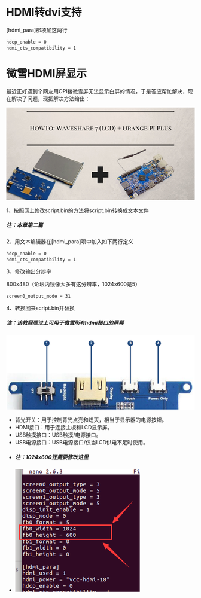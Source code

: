 # HDMI转dvi支持

\[hdmi\_para\]那项加这两行

```
hdcp_enable = 0
hdmi_cts_compatibility = 1
```

# 微雪HDMI屏显示

最近正好遇到个网友用OPI接微雪屏无法显示白屏的情况，于是答应帮忙解决，现在解决了问题，现把解决方法给出：

![](/assets/orangepi_plus_waveshare.jpg)

1、按照网上修改script.bin的方法将script.bin转换成文本文件

##### 注：本章第二篇

2、用文本编辑器在\[hdmi\_para\]项中加入如下两行定义

```
hdcp_enable = 0
hdmi_cts_compatibility = 1
```

3、修改输出分辨率

800x480（论坛内镜像大多有这分辨率，1024x600是5）

```
screen0_output_mode = 31
```

4、转换回来script.bin并替换

##### 注：该教程理论上可用于微雪所有hdmi接口的屏幕

[![](/assets/5inch-HDMI-LCD-B-1.png)](http://www.waveshare.net/wiki/文件%3A5inch-HDMI-LCD-B-1.png)

* 背光开关：用于控制背光点亮和熄灭，相当于显示器的电源按钮。
* HDMI接口：用于连接主板和LCD显示屏。
* USB触摸接口：USB触摸/电源接口。
* USB电源接口：USB电源接口/仅当LCD供电不足时使用。
* ##### 注：1024x600还需要修改这里
* ![](/assets/232121t9u9hm8m129fzpuk.png)



